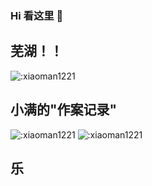 ### Hi 看这里 👋

## 芜湖！！

![:xiaoman1221](https://count.getloli.com/get/@:xiaoman1221)
## 小满的"作案记录"
![:xiaoman1221](https://github-readme-stats.vercel.app/api?username=xiaoman1221&show_icons=true&locale=cn&hide_border=true&theme=buefy)
![:xiaoman1221](https://github-readme-stats.vercel.app/api/top-langs/?username=xiaoman1221&layout=compact&locale=cn&hide_border=true&theme=buefy)
## 乐